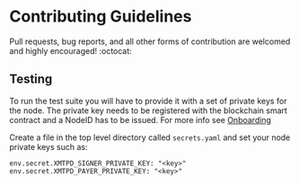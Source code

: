 # Contributing Guidelines

Pull requests, bug reports, and all other forms of contribution are welcomed and highly encouraged! :octocat:

## Testing

To run the test suite you will have to provide it with a set of private keys for the node.
The private key needs to be registered with the blockchain smart contract and a NodeID has to be issued. For more info see [Onboarding](https://github.com/xmtp/xmtpd/blob/main/doc/onboarding.md)

Create a file in the top level directory called `secrets.yaml` and set your node private keys such as:
```
env.secret.XMTPD_SIGNER_PRIVATE_KEY: "<key>"
env.secret.XMTPD_PAYER_PRIVATE_KEY: "<key>"
```